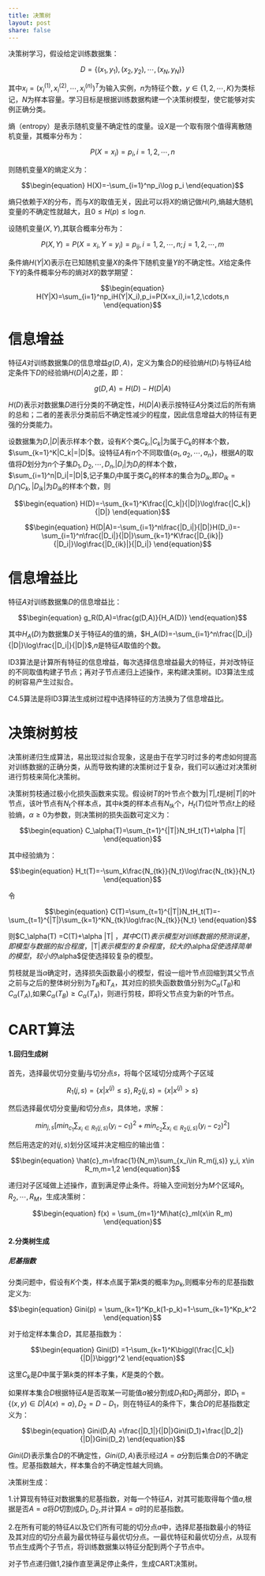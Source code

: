 ```yaml
---
title: 决策树
layout: post
share: false
---
```


决策树学习，假设给定训练数据集：


$$\begin{equation}
D=\{(x_1,y_1),(x_2,y_2),\cdots,(x_N,y_N)\}
\end{equation}$$

其中$x_i=(x_i^{(1)},x_i^{(2)},\cdots,x_i^{(n)})^T$为输入实例，$n$为特征个数，$y\in\{1,2,\cdots,K\}$为类标记，$N$为样本容量。学习目标是根据训练数据构建一个决策树模型，使它能够对实例正确分类。

熵（entropy）是表示随机变量不确定性的度量。设$X$是一个取有限个值得离散随机变量，其概率分布为：

$$P(X=x_i)=p_i,  i=1,2,\cdots,n$$

则随机变量$X$的熵定义为：

$$\begin{equation}
H(X)=-\sum_{i=1}^np_i\log p_i
\end{equation}$$

熵只依赖于$X$的分布，而与$X$的取值无关，因此可以将$X$的熵记做$H(P)$,熵越大随机变量的不确定性就越大，且$0 \leqslant H(p) \leqslant \log n$.

设随机变量$(X,Y)$,其联合概率分布为：


$$\begin{equation}
P(X,Y)=P(X=x_i,Y=y_i)=p_{ij},  i=1,2,\cdots,n;j=1,2,\cdots,m
\end{equation}$$

条件熵$H(Y|X)$表示在已知随机变量$X$的条件下随机变量$Y$的不确定性。$X$给定条件下$Y$的条件概率分布的熵对$X$的数学期望：

$$\begin{equation}
H(Y|X)=\sum_{i=1}^np_iH(Y|X_i),p_i=P(X=x_i),i=1,2,\cdots,n
\end{equation}$$

# 信息增益

特征$A$对训练数据集$D$的信息增益$g(D,A)$，定义为集合$D$的经验熵$H(D)$与特征$A$给定条件下$D$的经验熵$H(D|A)$之差，即：

$$\begin{equation}
g(D,A)=H(D)-H(D|A)
\end{equation}$$

$H(D)$表示对数据集$D$进行分类的不确定性，$H(D|A)$表示按特征$A$分类过后的所有熵的总和；二者的差表示分类前后不确定性减少的程度，因此信息增益大的特征有更强的分类能力。


设数据集为$D$,$|D|$表示样本个数，设有$K$个类$C_k$,$|C_k|$为属于$C_k$的样本个数，$\sum_{k=1}^K|C_k|=|D|$。设特征$A$有$n$个不同取值$\{a_1,a_2,\cdots,a_n\}$，根据$A$的取值将$D$划分为$n$个子集$D_1,D_2,\cdots,D_n$,$|D_i|$为$D_i$的样本个数，$\sum_{i=1}^n|D_i|=|D|$,记子集$D_i$中属于类$C_k$的样本的集合为$D_{ik}$,即$D_{ik}=D_i\bigcap C_k,|D_{ik}|$为$D_{ik}$的样本个数，则


$$\begin{equation}
H(D)=-\sum_{k=1}^K\frac{|C_k|}{|D|}\log\frac{|C_k|}{|D|}
\end{equation}$$

$$\begin{equation}
H(D|A)=-\sum_{i=1}^n\frac{|D_i|}{|D|}H(D_i)=-\sum_{i=1}^n\frac{|D_i|}{|D|}\sum_{k=1}^K\frac{|D_{ik}|}{|D_i|}\log\frac{|D_{ik}|}{|D_i|}
\end{equation}$$


# 信息增益比
特征$A$对训练数据集$D$的信息增益比：

$$\begin{equation}
g_R(D,A)=\frac{g(D,A)}{H_A(D)}
\end{equation}$$

其中$H_A(D)$为数据集$D$关于特征$A$的值的熵，$H_A(D)=-\sum_{i=1}^n\frac{|D_i|}{|D|}\log\frac{|D_i|}{|D|}$,$n$是特征$A$取值的个数。

ID3算法是计算所有特征的信息增益，每次选择信息增益最大的特征，并对改特征的不同取值构建子节点；再对子节点递归上述操作，来构建决策树。ID3算法生成的树容易产生过拟合。


C4.5算法是将ID3算法生成树过程中选择特征的方法换为了信息增益比。

# 决策树剪枝

决策树递归生成算法，易出现过拟合现象，这是由于在学习时过多的考虑如何提高对训练数据的正确分类，从而导致构建的决策树过于复杂，我们可以通过对决策树进行剪枝来简化决策树。

决策树剪枝通过极小化损失函数来实现。假设树$T$的叶节点个数为$|T|$,$t$是树$|T|$的叶节点，该叶节点有$N_t$个样本点，其中$k$类的样本点有$N_{tk}$个，$H_t(T)$位叶节点$t$上的经验熵，$\alpha \geqslant 0$为参数，则决策树的损失函数可定义为：

$$\begin{equation}
C_\alpha(T)=\sum_{t=1}^{|T|}N_tH_t(T)+\alpha |T|
\end{equation}$$

其中经验熵为：

$$\begin{equation}
H_t(T)=-\sum_k\frac{N_{tk}}{N_t}\log\frac{N_{tk}}{N_t}
\end{equation}$$

令

$$\begin{equation}
C(T)=\sum_{t=1}^{|T|}N_tH_t(T)=-\sum_{t=1}^{|T|}\sum_{k=1}^KN_{tk}\log\frac{N_{tk}}{N_t}
\end{equation}$$

则$C_\alpha(T) =C(T)+\alpha |T| $，其中$C(T)$表示模型对训练数据的预测误差，即模型与数据的拟合程度，$|T|$表示模型的复杂程度，较大的$\alpha$促使选择简单的模型，较小的$\alpha$促使选择较复杂的模型。

剪枝就是当$\alpha$确定时，选择损失函数最小的模型，假设一组叶节点回缩到其父节点之前与之后的整体树分别为$T_B$和$T_A$，其对应的损失函数数值分别为$C_\alpha(T_B)$和$C_\alpha(T_A)$,如果$C_\alpha(T_B)\geqslant C_\alpha(T_A)$，则进行剪枝，即将父节点变为新的叶节点。

# CART算法

#### 1.回归生成树

首先，选择最优切分变量$j$与切分点$s$，将每个区域切分成两个子区域

$$\begin{equation}
R_1(j,s)=\{x|x^{(j)}\leqslant s\} , R_2(j,s)=\{x|x^{(j)}> s\}
\end{equation}$$

然后选择最优切分变量$j$和切分点$s$，具体地，求解：

$$\begin{equation}
min_{j,s}\biggl [min_{c_1}\sum_{x_i\in R_1(j,s)} (y_i-c_1)^2+min_{c_2}\sum_{x_i\in R_2(j,s)} (y_i-c_2)^2 \biggr]
\end{equation}$$

然后用选定的对$(j,s)$划分区域并决定相应的输出值：

$$\begin{equation}
\hat{c}_m=\frac{1}{N_m}\sum_{x_i\in R_m(j,s)} y_i, x\in R_m,m=1,2
\end{equation}$$

递归对子区域做上述操作，直到满足停止条件。将输入空间划分为$M$个区域$R_1,R_2,\cdots,R_M$，生成决策树：

$$\begin{equation}
f(x) = \sum_{m=1}^M\hat{c}_mI(x\in R_m)
\end{equation}$$

#### 2.分类树生成

##### 尼基指数

分类问题中，假设有$K$个类，样本点属于第$k$类的概率为$p_k$,则概率分布的尼基指数定义为:

$$\begin{equation}
Gini(p) = \sum_{k=1}^Kp_k(1-p_k)=1-\sum_{k=1}^Kp_k^2
\end{equation}$$

对于给定样本集合$D$，其尼基指数为：

$$\begin{equation}
Gini(D) =1-\sum_{k=1}^K\biggl(\frac{|C_k|}{|D|}\biggr)^2
\end{equation}$$

这里$C_k$是$D$中属于第$k$类的样本子集，$K$是类的个数。

如果样本集合$D$根据特征$A$是否取某一可能值$a$被分割成$D_1$和$D_2$两部分，即$D_1=\{(x,y)\in D|A(x)=a\},D_2=D-D_1$，则在特征$A$的条件下，集合$D$的尼基指数定义为：

$$\begin{equation}
Gini(D,A) =\frac{|D_1|}{|D|}Gini(D_1)+\frac{|D_2|}{|D|}Gini(D_2)
\end{equation}$$

$Gini(D)$表示集合$D$的不确定性，$Gini(D,A)$表示经过$A=a$分割后集合$D$的不确定性。尼基指数越大，样本集合的不确定性越大同熵。

决策树生成：

1.计算现有特征对数据集的尼基指数，对每一个特征$A$，对其可能取得每个值$a$,根据是否$A=a$将$D$切割成$D_1,D_2$,并计算$A=a$时的尼基指数。

2.在所有可能的特征$A$以及它们所有可能的切分点$a$中，选择尼基指数最小的特征及其对应的切分点最为最优特征与最优切分点。一最优特征和最优切分点，从现有节点生成两个子节点，将训练数据集以特征分配到两个子节点中。

对子节点递归做1,2操作直至满足停止条件，生成CART决策树。